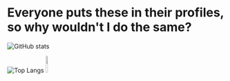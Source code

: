 # Everyone puts these in their profiles, so why wouldn't I do the same?

![GitHub stats](https://github-readme-stats.vercel.app/api?username=DarviL82&show_icons=true&theme=synthwave&hide_border=true&title_color=03fcb1)

![Top Langs](https://github-readme-stats.vercel.app/api/top-langs/?username=DarviL82&layout=compact)
<img width="10%" src="https://user-images.githubusercontent.com/48654552/127066313-9da7f85a-ce25-4ef9-996e-d0f7f758414d.png">
